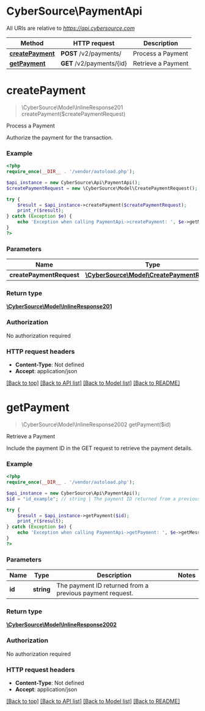 # CyberSource\PaymentApi

All URIs are relative to *https://api.cybersource.com*

Method | HTTP request | Description
------------- | ------------- | -------------
[**createPayment**](PaymentApi.md#createPayment) | **POST** /v2/payments/ | Process a Payment
[**getPayment**](PaymentApi.md#getPayment) | **GET** /v2/payments/{id} | Retrieve a Payment


# **createPayment**
> \CyberSource\Model\InlineResponse201 createPayment($createPaymentRequest)

Process a Payment

Authorize the payment for the transaction.

### Example
```php
<?php
require_once(__DIR__ . '/vendor/autoload.php');

$api_instance = new CyberSource\Api\PaymentApi();
$createPaymentRequest = new \CyberSource\Model\CreatePaymentRequest(); // \CyberSource\Model\CreatePaymentRequest | 

try {
    $result = $api_instance->createPayment($createPaymentRequest);
    print_r($result);
} catch (Exception $e) {
    echo 'Exception when calling PaymentApi->createPayment: ', $e->getMessage(), PHP_EOL;
}
?>
```

### Parameters

Name | Type | Description  | Notes
------------- | ------------- | ------------- | -------------
 **createPaymentRequest** | [**\CyberSource\Model\CreatePaymentRequest**](../Model/CreatePaymentRequest.md)|  |

### Return type

[**\CyberSource\Model\InlineResponse201**](../Model/InlineResponse201.md)

### Authorization

No authorization required

### HTTP request headers

 - **Content-Type**: Not defined
 - **Accept**: application/json

[[Back to top]](#) [[Back to API list]](../../README.md#documentation-for-api-endpoints) [[Back to Model list]](../../README.md#documentation-for-models) [[Back to README]](../../README.md)

# **getPayment**
> \CyberSource\Model\InlineResponse2002 getPayment($id)

Retrieve a Payment

Include the payment ID in the GET request to retrieve the payment details.

### Example
```php
<?php
require_once(__DIR__ . '/vendor/autoload.php');

$api_instance = new CyberSource\Api\PaymentApi();
$id = "id_example"; // string | The payment ID returned from a previous payment request.

try {
    $result = $api_instance->getPayment($id);
    print_r($result);
} catch (Exception $e) {
    echo 'Exception when calling PaymentApi->getPayment: ', $e->getMessage(), PHP_EOL;
}
?>
```

### Parameters

Name | Type | Description  | Notes
------------- | ------------- | ------------- | -------------
 **id** | **string**| The payment ID returned from a previous payment request. |

### Return type

[**\CyberSource\Model\InlineResponse2002**](../Model/InlineResponse2002.md)

### Authorization

No authorization required

### HTTP request headers

 - **Content-Type**: Not defined
 - **Accept**: application/json

[[Back to top]](#) [[Back to API list]](../../README.md#documentation-for-api-endpoints) [[Back to Model list]](../../README.md#documentation-for-models) [[Back to README]](../../README.md)

